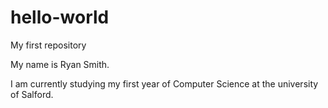 # hello-world
My first repository

My name is Ryan Smith.

I am currently studying my first year of Computer Science at the university of Salford.
